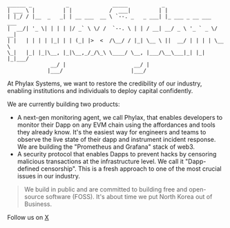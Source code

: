 ```
______ _           _              _____           _                     
| ___ \ |         | |            /  ___|         | |                    
| |_/ / |__  _   _| | __ ___  __ \ `--. _   _ ___| |_ ___ _ __ ___  ___ 
|  __/| '_ \| | | | |/ _` \ \/ /  `--. \ | | / __| __/ _ \ '_ ` _ \/ __|
| |   | | | | |_| | | (_| |>  <  /\__/ / |_| \__ \ ||  __/ | | | | \__ \
\_|   |_| |_|\__, |_|\__,_/_/\_\ \____/ \__, |___/\__\___|_| |_| |_|___/
              __/ |                      __/ |                          
             |___/                      |___/                           
```
At Phylax Systems, we want to restore the credibility of our industry, enabling institutions and individuals to deploy capital confidently.

We are currently building two products:
- A next-gen monitoring agent, we call Phylax, that enables developers to monitor their Dapp on any EVM chain using the affordances and tools they already know. It's the easiest way for engineers and teams to observe the live state of their dapp and instrument incident response. We are building the "Prometheus and Grafana" stack of web3.
- A security protocol that enables Dapps to prevent hacks by censoring malicious transactions at the infrastructure level. We call it "Dapp-defined censorship". This is a fresh approach to one of the most crucial issues in our industry.

> We build in public and are committed to building free and open-source software (FOSS). It's about time we put North Korea out of Business.

Follow us on [X](https://twitter.com/phylaxsystems)
